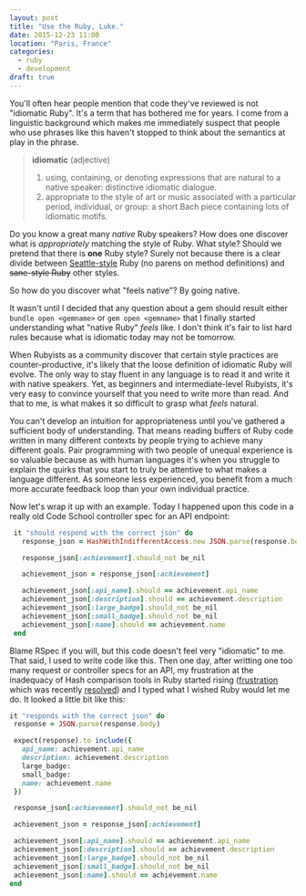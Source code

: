 ```yaml
---
layout: post
title: "Use the Ruby, Luke."
date: 2015-12-23 11:00
location: "Paris, France"
categories:
  - ruby
  - development
draft: true
---
```


You'll often hear people mention that code they've reviewed is not "idiomatic
Ruby". It's a term that has bothered me for years. I come from a linguistic
background which makes me immediately suspect that people who use phrases like
this haven't stopped to think about the semantics at play in the phrase.

> **idiomatic** (adjective)
> 1. using, containing, or denoting expressions that are natural to a native
     speaker: distinctive idiomatic dialogue.
> 2. appropriate to the style of art or music associated with a particular
     period, individual, or group: a short Bach piece containing lots of
     idiomatic motifs.

Do you know a great many *native* Ruby speakers? How does one discover what is
*appropriately* matching the style of Ruby. What style? Should we pretend that
there is **one** Ruby style? Surely not because there is a clear divide between
[Seattle-style](https://github.com/everydayhero/styleguide/blob/410131b2e08b878a348be583481088cba49ff9e6/Ruby.md#syntax)
Ruby (no parens on method definitions) and ~~sane-style Ruby~~ other styles.

So how do you discover what "feels native"? By going native.

It wasn't until I decided that any question about a gem should result either
 `bundle open <gemname>` or `gem open <gemname>` that I finally started
 understanding what "native Ruby" *feels* like. I don't think it's fair to list
 hard rules because what is idiomatic today may not be tomorrow.

 When Rubyists as a community discover that certain style practices are
 counter-productive, it's likely that the loose definition of idiomatic Ruby
 will evolve. The only way to stay fluent in any language is to read it and
 write it with native speakers. Yet, as beginners and intermediate-level
 Rubyists, it's very easy to convince yourself that you need to write more than
 read. And that to me, is what makes it so difficult to grasp what *feels*
 natural.

 You can't develop an intuition for appropriateness until you've
 gathered a sufficient body of understanding. That means reading buffers of
 Ruby code written in many different contexts by people trying to achieve many
 different goals. Pair programming with two people of unequal experience is so
 valuable because as with human languages it's when you struggle to explain the
 quirks that you start to truly be attentive to what makes a language different.
 As someone less experienced, you benefit from a much more accurate feedback
 loop than your own individual practice.

 Now let's wrap it up with an example. Today I happened upon this code in a
 really old Code School controller spec for an API endpoint:

 ```ruby
  it "should respond with the correct json" do
    response_json = HashWithIndifferentAccess.new JSON.parse(response.body)

    response_json[:achievement].should_not be_nil

    achievement_json = response_json[:achievement]

    achievement_json[:api_name].should == achievement.api_name
    achievement_json[:description].should == achievement.description
    achievement_json[:large_badge].should_not be_nil
    achievement_json[:small_badge].should_not be_nil
    achievement_json[:name].should == achievement.name
  end
 ```

Blame RSpec if you will, but this code doesn't feel very "idiomatic" to me.
That said, I used to write code like this. Then one day, after writting one too
many request or controller specs for an API, my frustration at the inadequacy
of Hash comparison tools in Ruby started rising ([frustration](/posts/proposal-for-a-better-ruby-hash-include/) which was recently [resolved](/posts/hash-comparison-in-ruby-2-3/))
and I typed what I wished Ruby would let me do. It looked a little bit like this:


 ```ruby
 it "responds with the correct json" do
  response = JSON.parse(response.body)

  expect(response).to include({
    api_name: achievement.api_name
    description: achievement.description
    large_badge:
    small_badge:
    name: achievement.name
  })

  response_json[:achievement].should_not be_nil

  achievement_json = response_json[:achievement]

  achievement_json[:api_name].should == achievement.api_name
  achievement_json[:description].should == achievement.description
  achievement_json[:large_badge].should_not be_nil
  achievement_json[:small_badge].should_not be_nil
  achievement_json[:name].should == achievement.name
 end
 ```

